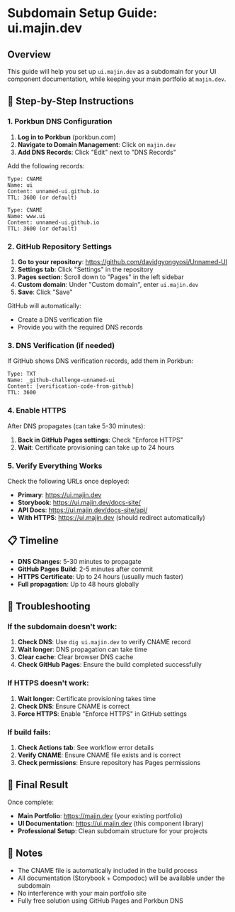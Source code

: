 # Subdomain Setup Guide: ui.majin.dev

## Overview
This guide will help you set up `ui.majin.dev` as a subdomain for your UI component documentation, while keeping your main portfolio at `majin.dev`.

## 🚀 Step-by-Step Instructions

### 1. Porkbun DNS Configuration

1. **Log in to Porkbun** (porkbun.com)
2. **Navigate to Domain Management**: Click on `majin.dev`
3. **Add DNS Records**: Click "Edit" next to "DNS Records"

Add the following records:

```
Type: CNAME
Name: ui
Content: unnamed-ui.github.io
TTL: 3600 (or default)
```

```
Type: CNAME
Name: www.ui
Content: unnamed-ui.github.io
TTL: 3600 (or default)
```

### 2. GitHub Repository Settings

1. **Go to your repository**: https://github.com/davidgyongyosi/Unnamed-UI
2. **Settings tab**: Click "Settings" in the repository
3. **Pages section**: Scroll down to "Pages" in the left sidebar
4. **Custom domain**: Under "Custom domain", enter `ui.majin.dev`
5. **Save**: Click "Save"

GitHub will automatically:
- Create a DNS verification file
- Provide you with the required DNS records

### 3. DNS Verification (if needed)

If GitHub shows DNS verification records, add them in Porkbun:

```
Type: TXT
Name: _github-challenge-unnamed-ui
Content: [verification-code-from-github]
TTL: 3600
```

### 4. Enable HTTPS

After DNS propagates (can take 5-30 minutes):

1. **Back in GitHub Pages settings**: Check "Enforce HTTPS"
2. **Wait**: Certificate provisioning can take up to 24 hours

### 5. Verify Everything Works

Check the following URLs once deployed:

- **Primary**: https://ui.majin.dev
- **Storybook**: https://ui.majin.dev/docs-site/
- **API Docs**: https://ui.majin.dev/docs-site/api/
- **With HTTPS**: https://ui.majin.dev (should redirect automatically)

## 📋 Timeline

- **DNS Changes**: 5-30 minutes to propagate
- **GitHub Pages Build**: 2-5 minutes after commit
- **HTTPS Certificate**: Up to 24 hours (usually much faster)
- **Full propagation**: Up to 48 hours globally

## 🔧 Troubleshooting

### If the subdomain doesn't work:
1. **Check DNS**: Use `dig ui.majin.dev` to verify CNAME record
2. **Wait longer**: DNS propagation can take time
3. **Clear cache**: Clear browser DNS cache
4. **Check GitHub Pages**: Ensure the build completed successfully

### If HTTPS doesn't work:
1. **Wait longer**: Certificate provisioning takes time
2. **Check DNS**: Ensure CNAME is correct
3. **Force HTTPS**: Enable "Enforce HTTPS" in GitHub settings

### If build fails:
1. **Check Actions tab**: See workflow error details
2. **Verify CNAME**: Ensure CNAME file exists and is correct
3. **Check permissions**: Ensure repository has Pages permissions

## 🎯 Final Result

Once complete:
- **Main Portfolio**: https://majin.dev (your existing portfolio)
- **UI Documentation**: https://ui.majin.dev (this component library)
- **Professional Setup**: Clean subdomain structure for your projects

## 📝 Notes

- The CNAME file is automatically included in the build process
- All documentation (Storybook + Compodoc) will be available under the subdomain
- No interference with your main portfolio site
- Fully free solution using GitHub Pages and Porkbun DNS
